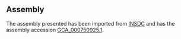 
Assembly
--------

The assembly presented has been imported from 
[INSDC](http://www.insdc.org) and has the assembly accession
[GCA\_000750925.1](http://www.ebi.ac.uk/ena/data/view/GCA_000750925.1).

